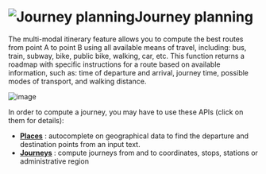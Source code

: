 <a name="journey_planning"></a>![Journey planning](/images/journeys.png)Journey planning
===============================================

The multi-modal itinerary feature allows you to compute the best routes from point A to point B 
using all available means of travel, including: bus, train, subway, bike, public bike, walking, car, etc.
This function returns a roadmap with specific instructions for a route based on available information, 
such as: time of departure and arrival, journey time, possible modes of transport, and walking distance.

![image](playground_journey.png)


In order to compute a journey, you may have to use these APIs (click on them for details):

-   **[Places](#places)** : autocomplete on geographical data to find the departure and destination points from an input text.
-   **[Journeys](#journeys)** : compute journeys from and to coordinates, stops, stations or administrative region

